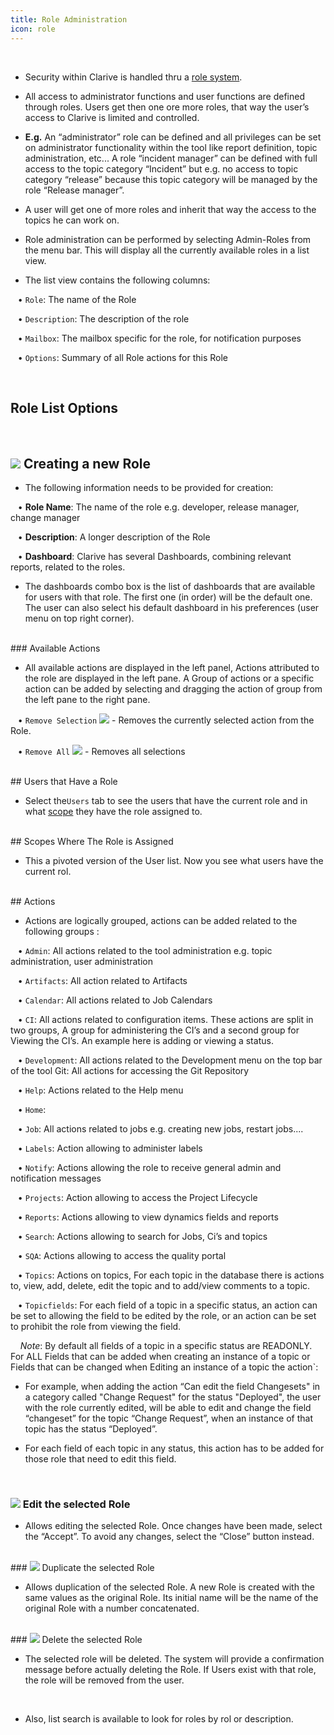 ```yaml
---
title: Role Administration
icon: role
---
```


<br />

* Security within Clarive is handled thru a [role system](Concepts/roles).

* All access to administrator functions and user functions are defined through roles. 
Users get then one ore more roles, that way the user’s access to Clarive is limited and controlled. 

* **E.g.**  An “administrator” role can be defined and all privileges can be set on administrator functionality within 
the tool like report definition, topic administration, etc... A role “incident manager” can be defined with 
full access to the topic category “Incident” but e.g. no access to topic category “release” because this topic 
category will be managed by the role “Release manager”.

* A user will get one of more roles and inherit that way the access to the topics he can work on.

* Role administration can be performed by selecting Admin-Roles from the menu bar. 
This will display all the currently available roles in a list view.

* The list view contains the following columns:  <br />


&nbsp; &nbsp;• `Role`: The name of the Role <br />

&nbsp; &nbsp;• `Description`: The description of the role <br />

&nbsp; &nbsp;• `Mailbox`: The mailbox specific for the role, for notification purposes <br />

&nbsp; &nbsp;• `Options`: Summary of all Role actions for this Role

<br />


## Role List Options
<br />

## <img src="/static/images/icons/add.gif" /> Creating a new Role

* The following information needs to be provided for creation:<br />


&nbsp; &nbsp;• **Role Name**: The name of the role e.g. developer, release manager, change manager  <br />

&nbsp; &nbsp;• **Description**: A longer description of the Role <br />

&nbsp; &nbsp;• **Dashboard**: Clarive has several Dashboards, combining relevant reports, related to the roles.  <br />

* The dashboards combo box is the list of dashboards that are available for users with that role. The first one (in order) will be the default one. The user can also select his default dashboard in his preferences (user menu on top right corner).

<br />
### Available Actions

* All available actions are displayed in the left panel, Actions attributed to the role 
are displayed in the left pane. A Group of actions or a specific action can be added by 
selecting and dragging the action of group from the left pane to the right pane.  <br />

 
 &nbsp; &nbsp;• `Remove Selection` <img src="/static/images/icons/delete_red.png" /> - Removes the currently selected action from the Role. </br>
 
 &nbsp; &nbsp;• `Remove All` <img src="/static/images/icons/del_all.png" /> - Removes all selections

<br />
## Users that Have a Role

* Select the`Users` tab to see the users that have the current role and in 
what [scope](Concepts/scope) they have the role assigned to.

<br />
## Scopes Where The Role is Assigned

* This a pivoted version of the User list. Now you see what users have the 
current rol.

<br />
## Actions

* Actions are logically grouped, actions can be added related to the following groups :<br />


&nbsp; &nbsp;• `Admin`: All actions related to the tool administration e.g. topic administration, user administration <br />

&nbsp; &nbsp;• `Artifacts`: All action related to Artifacts <br />

&nbsp; &nbsp;• `Calendar`: All actions related to Job Calendars <br />

&nbsp; &nbsp;• `CI`: All actions related to configuration items. These actions are split in two groups, A group for administering the CI’s and a second group for Viewing the CI’s.  An example here is adding or viewing a status.<br />

&nbsp; &nbsp;• `Development`: All actions related to the Development menu on the top bar of the tool Git: All actions for accessing the Git Repository  <br />

&nbsp; &nbsp;• `Help`: Actions related to the Help menu <br />

&nbsp; &nbsp;• `Home`: <br />

&nbsp; &nbsp;• `Job`: All actions related to jobs e.g. creating new jobs, restart jobs.... <br />

&nbsp; &nbsp;• `Labels`: Action allowing to administer labels <br />

&nbsp; &nbsp;• `Notify`: Actions allowing the role to receive general admin and notification messages <br />

&nbsp; &nbsp;• `Projects`: Action allowing to access the Project Lifecycle <br />

&nbsp; &nbsp;• `Reports`: Actions allowing to view dynamics fields and reports <br />

&nbsp; &nbsp;• `Search`: Actions allowing to search for Jobs, Ci’s and topics <br />

&nbsp; &nbsp;• `SQA`: Actions allowing to access the quality portal <br />

&nbsp; &nbsp;• `Topics`: Actions on topics, For each topic in the database there is actions to, view, add, delete, edit the topic and to add/view comments to a topic. <br />

&nbsp; &nbsp;• `Topicfields`: For each field of a topic in a specific status, an action can be set to allowing the field to be edited by the role, or an action can be set to prohibit the role from viewing the field.  <br />

 &nbsp; &nbsp; *Note*: By default all fields of a topic in a specific status are READONLY. For ALL Fields that can be added when creating an instance of a topic or Fields that can  be changed when Editing an instance of a topic the action`: <br />

* For example, when adding the action “Can edit the field Changesets" in a category called "Change Request"
for the status "Deployed", the user with the role currently edited, will be able to edit 
and change the field “changeset” for the topic “Change Request”, 
when an instance of that topic has the status “Deployed”.

* For each field of each topic in any status, this action has to be added for those role that need to edit this field.
<br />

### <img src="/static/images/icons/edit.gif" /> Edit the selected Role

* Allows editing the selected Role. Once changes have been made, select the “Accept”. To avoid
any changes, select the “Close” button instead.

<br />
### <img src="/static/images/icons/copy.gif" /> Duplicate the selected Role

* Allows duplication of the selected Role. A new Role is created with the same values as the
original Role. Its initial name will be the name of the original Role with a number concatenated.

<br />
### <img src="/static/images/icons/delete_.png" /> Delete the selected Role

* The selected role will be deleted. The system will provide a confirmation message before actually
deleting the Role. If Users exist with that role, the role will be removed from the user.

<br />

* Also, list search is available to look for roles by rol or description. 
